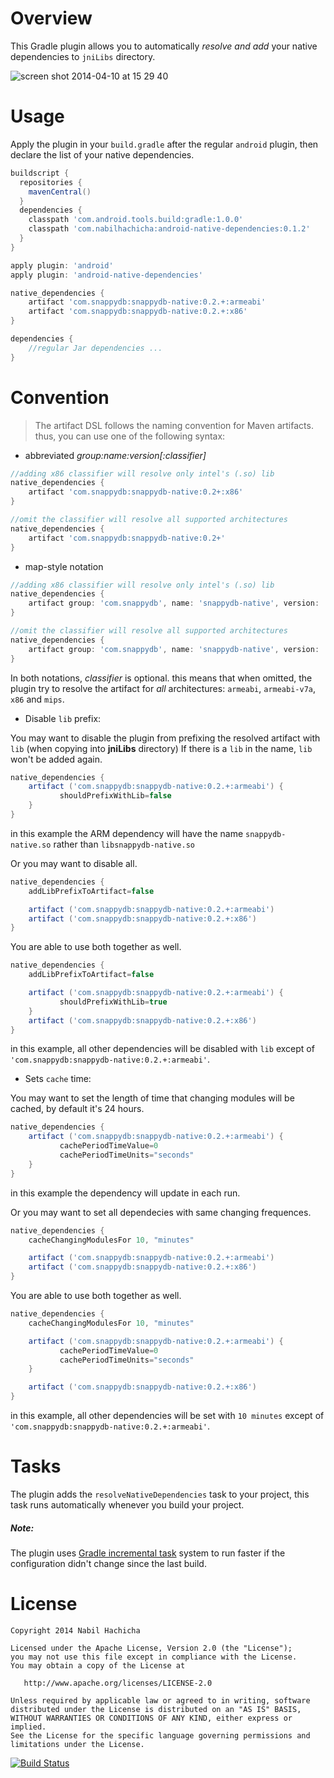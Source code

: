Overview
========
This Gradle plugin allows you to automatically *resolve and add* your native dependencies to `jniLibs` directory.

![screen shot 2014-04-10 at 15 29 40](https://cloud.githubusercontent.com/assets/1793238/2668930/6969020e-c0bd-11e3-9116-ae879991e356.png)

Usage
=====
Apply the plugin in your `build.gradle` after the regular `android` plugin, then declare the list of your native dependencies.
```groovy
buildscript {
  repositories {
    mavenCentral()
  }
  dependencies {
    classpath 'com.android.tools.build:gradle:1.0.0'
    classpath 'com.nabilhachicha:android-native-dependencies:0.1.2'
  }
}

apply plugin: 'android'
apply plugin: 'android-native-dependencies'

native_dependencies {
    artifact 'com.snappydb:snappydb-native:0.2.+:armeabi'
    artifact 'com.snappydb:snappydb-native:0.2.+:x86'
}

dependencies {
    //regular Jar dependencies ...
}

```

Convention
==========

> The artifact DSL follows the naming convention for Maven artifacts.
> thus, you can use one of the following syntax:

- abbreviated *group:name:version[:classifier]*

```groovy
//adding x86 classifier will resolve only intel's (.so) lib
native_dependencies {
    artifact 'com.snappydb:snappydb-native:0.2+:x86'
}

//omit the classifier will resolve all supported architectures
native_dependencies {
    artifact 'com.snappydb:snappydb-native:0.2+'
}
```

- map-style notation


```groovy
//adding x86 classifier will resolve only intel's (.so) lib
native_dependencies {
    artifact group: 'com.snappydb', name: 'snappydb-native', version: '0.2+', classifier: 'x86'
}

//omit the classifier will resolve all supported architectures
native_dependencies {
    artifact group: 'com.snappydb', name: 'snappydb-native', version: '0.2+'
}
```
    
In both notations, *classifier* is optional. this means that when omitted, the plugin try to resolve the artifact for *all* architectures: `armeabi`, `armeabi-v7a`, `x86` and `mips`.

- Disable `lib` prefix:

You may want to disable the plugin from prefixing the resolved artifact with `lib`  (when copying into **jniLibs** directory) 
If there is a `lib` in the name, `lib` won't be added again.
```groovy
native_dependencies {
    artifact ('com.snappydb:snappydb-native:0.2.+:armeabi') {
           shouldPrefixWithLib=false
    }
}
```
in this example the ARM dependency will have the name `snappydb-native.so` rather than `libsnappydb-native.so`

Or you may want to disable all.
```groovy
native_dependencies {
    addLibPrefixToArtifact=false

    artifact ('com.snappydb:snappydb-native:0.2.+:armeabi')
    artifact ('com.snappydb:snappydb-native:0.2.+:x86')
}
```

You are able to use both together as well.
```groovy
native_dependencies {
    addLibPrefixToArtifact=false

    artifact ('com.snappydb:snappydb-native:0.2.+:armeabi') {
           shouldPrefixWithLib=true
    }
    artifact ('com.snappydb:snappydb-native:0.2.+:x86')
}
```
in this example, all other dependencies will be disabled with `lib` except of `'com.snappydb:snappydb-native:0.2.+:armeabi'`.

- Sets `cache` time:

You may want to set the length of time that changing modules will be cached, by default it's 24 hours.
```groovy
native_dependencies {
    artifact ('com.snappydb:snappydb-native:0.2.+:armeabi') {
           cachePeriodTimeValue=0
           cachePeriodTimeUnits="seconds"
    }
}
```
in this example the dependency will update in each run.

Or you may want to set all dependecies with same changing frequences.
```groovy
native_dependencies {
    cacheChangingModulesFor 10, "minutes"

    artifact ('com.snappydb:snappydb-native:0.2.+:armeabi')
    artifact ('com.snappydb:snappydb-native:0.2.+:x86')
}
```

You are able to use both together as well.
```groovy
native_dependencies {
    cacheChangingModulesFor 10, "minutes"

    artifact ('com.snappydb:snappydb-native:0.2.+:armeabi') {
           cachePeriodTimeValue=0
           cachePeriodTimeUnits="seconds"
    }

    artifact ('com.snappydb:snappydb-native:0.2.+:x86')
}
```
in this example, all other dependencies will be set with `10 minutes` except of `'com.snappydb:snappydb-native:0.2.+:armeabi'`.

Tasks
=====

The plugin adds the `resolveNativeDependencies` task to your project, this task runs automatically whenever you build your project. 
##### Note: #####
The plugin uses [Gradle incremental task](http://www.gradle.org/docs/current/dsl/org.gradle.api.tasks.incremental.IncrementalTaskInputs.html) system to run faster if the configuration didn't change since the last build.

License
=======

    Copyright 2014 Nabil Hachicha

    Licensed under the Apache License, Version 2.0 (the "License");
    you may not use this file except in compliance with the License.
    You may obtain a copy of the License at

       http://www.apache.org/licenses/LICENSE-2.0

    Unless required by applicable law or agreed to in writing, software
    distributed under the License is distributed on an "AS IS" BASIS,
    WITHOUT WARRANTIES OR CONDITIONS OF ANY KIND, either express or implied.
    See the License for the specific language governing permissions and
    limitations under the License.

[![Build Status](https://travis-ci.org/nhachicha/android-native-dependencies.svg?branch=master)](https://travis-ci.org/nhachicha/android-native-dependencies)


